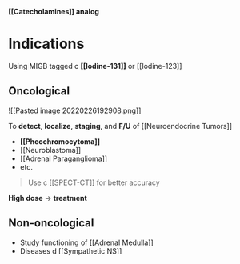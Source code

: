 **[[Catecholamines]] analog**

# Indications
Using MIGB tagged c **[[Iodine-131]]** or [[Iodine-123]]

## Oncological

![[Pasted image 20220226192908.png]]

To **detect**, **localize**, **staging**, and **F/U** of [[Neuroendocrine Tumors]]
- **[[Pheochromocytoma]]**
- [[Neuroblastoma]]
- [[Adrenal Paraganglioma]]
- etc.

> Use c [[SPECT-CT]] for better accuracy

**High dose** → **treatment**

## Non-oncological
- Study functioning of [[Adrenal Medulla]]
- Diseases d [[Sympathetic NS]] 